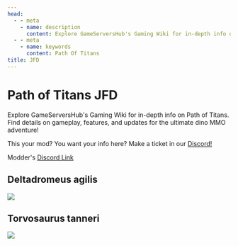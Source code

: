 ```yaml
---
head:
  - - meta
    - name: description
      content: Explore GameServersHub's Gaming Wiki for in-depth info on Path of Titans. Find details on gameplay, features, and updates for the ultimate dino MMO adventure!
  - - meta
    - name: keywords
      content: Path Of Titans
title: JFD
---
```


# Path of Titans JFD

Explore GameServersHub's Gaming Wiki for in-depth info on Path of Titans. Find details on gameplay, features, and updates for the ultimate dino MMO adventure!

This your mod? You want your info here? Make a ticket in our [Discord!](https://discord.gg/gsh)

Modder's [Discord Link](#)

## Deltadromeus agilis

<a href='./path-of-titans-JFDDagilis' target='_blank'> <img src='https://web-cdn.alderongames.com/files/1130/conversions/JFD_Dagilis-icon.jpg' /> </a>

## Torvosaurus tanneri

<a href='./path-of-titans-JFDTtanneri' target='_blank'> <img src='https://web-cdn.alderongames.com/files/898/conversions/JFD_Ttanneri-icon.jpg' /> </a>
